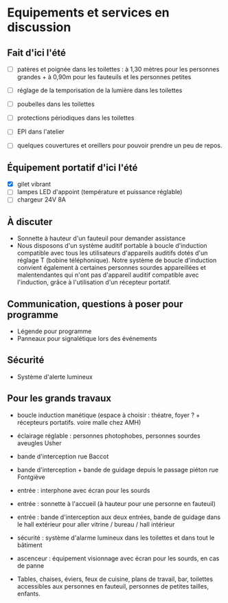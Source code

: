 # Equipements et services en discussion

## Fait d'ici l'été
- [ ] patères et poignée dans les toilettes : à 1,30 mètres pour les personnes grandes + à 0,90m pour les fauteuils et les personnes petites
- [ ] réglage de la temporisation de la lumière dans les toilettes
- [ ] poubelles dans les toilettes
- [ ] protections périodiques dans les toilettes

- [ ] EPI dans l'atelier

- [ ] quelques couvertures et oreillers pour pouvoir prendre un peu de repos.

## Équipement portatif d'ici l'été
- [x] gilet vibrant
- [ ] lampes LED d'appoint (température et puissance réglable)
- [ ] chargeur 24V 8A

## À discuter
- Sonnette à hauteur d'un fauteuil pour demander assistance
- Nous disposons d'un système auditif portable à boucle d'induction compatible avec tous les utilisateurs d'appareils auditifs dotés d'un réglage T (bobine téléphonique). Notre système de boucle d'induction convient également à certaines personnes sourdes appareillées et malentendantes qui n'ont pas d'appareil auditif compatible avec l'induction, grâce à l'utilisation d'un récepteur portatif.

## Communication, questions à poser pour programme
- Légende pour programme
- Panneaux pour signalétique lors des événements

## Sécurité
- Système d'alerte lumineux 

## Pour les grands travaux
- boucle induction manétique (espace à choisir : théatre, foyer ? + récepteurs portatifs. voire malle chez AMH)

- éclairage réglable : personnes photophobes, personnes sourdes aveugles Usher

- bande d'interception rue Baccot
- bande d'interception + bande de guidage depuis le passage piéton rue Fontgiève

- entrée : interphone avec écran pour les sourds
- entrée : sonnette à l'accueil (à hauteur pour une personne en fauteuil)

- entrée : bande d'interception aux deux entrées, bande de guidage dans le hall extérieur pour aller vitrine / bureau / hall intérieur

- sécurité : système d'alarme lumineux dans les toilettes et dans tout le bâtiment

- ascenceur : équipement visionnage avec écran pour les sourds, en cas de panne

- Tables, chaises, éviers, feux de cuisine, plans de travail, bar, toilettes accessibles aux personnes en fauteuil, personnes de petites tailles, enfants.

